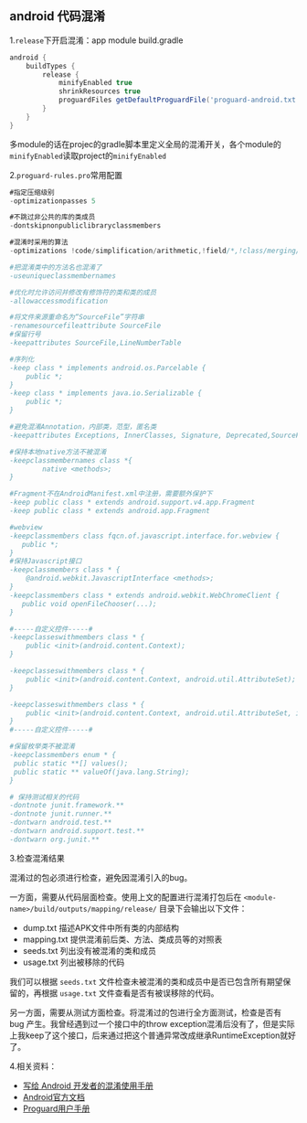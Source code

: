android 代码混淆
---

1.`release`下开启混淆：app module build.gradle
```gradle
android {
    buildTypes {
        release {
            minifyEnabled true
            shrinkResources true
            proguardFiles getDefaultProguardFile('proguard-android.txt'), 'proguard-rules.pro'
        }
    }
}
```
多module的话在projec的gradle脚本里定义全局的混淆开关，各个module的`minifyEnabled`读取project的`minifyEnabled`

2.`proguard-rules.pro`常用配置
```gradle
#指定压缩级别
-optimizationpasses 5

#不跳过非公共的库的类成员
-dontskipnonpubliclibraryclassmembers

#混淆时采用的算法
-optimizations !code/simplification/arithmetic,!field/*,!class/merging/*

#把混淆类中的方法名也混淆了
-useuniqueclassmembernames

#优化时允许访问并修改有修饰符的类和类的成员 
-allowaccessmodification

#将文件来源重命名为“SourceFile”字符串
-renamesourcefileattribute SourceFile
#保留行号
-keepattributes SourceFile,LineNumberTable

#序列化
-keep class * implements android.os.Parcelable {
    public *;
}
-keep class * implements java.io.Serializable {
    public *;
}

#避免混淆Annotation，内部类，范型，匿名类
-keepattributes Exceptions, InnerClasses, Signature, Deprecated,SourceFile, LineNumberTable, *Annotation*, EnclosingMethod

#保持本地native方法不被混淆
-keepclassmembernames class *{
        native <methods>;
}

#Fragment不在AndroidManifest.xml中注册，需要额外保护下
-keep public class * extends android.support.v4.app.Fragment
-keep public class * extends android.app.Fragment

#webview
-keepclassmembers class fqcn.of.javascript.interface.for.webview {
   public *;
}
#保持Javascript接口
-keepclassmembers class * {
    @android.webkit.JavascriptInterface <methods>;
}
-keepclassmembers class * extends android.webkit.WebChromeClient {
   public void openFileChooser(...);
}

#-----自定义控件-----#
-keepclasseswithmembers class * {
    public <init>(android.content.Context);
}

-keepclasseswithmembers class * {
    public <init>(android.content.Context, android.util.AttributeSet);
}

-keepclasseswithmembers class * {
    public <init>(android.content.Context, android.util.AttributeSet, int);
}
#-----自定义控件-----#

#保留枚举类不被混淆
-keepclassmembers enum * {
 public static **[] values();
 public static ** valueOf(java.lang.String);
}

# 保持测试相关的代码
-dontnote junit.framework.**
-dontnote junit.runner.**
-dontwarn android.test.**
-dontwarn android.support.test.**
-dontwarn org.junit.**
```

3.检查混淆结果

混淆过的包必须进行检查，避免因混淆引入的bug。

一方面，需要从代码层面检查。使用上文的配置进行混淆打包后在 `<module-name>/build/outputs/mapping/release/` 目录下会输出以下文件：
- dump.txt 
描述APK文件中所有类的内部结构
- mapping.txt
提供混淆前后类、方法、类成员等的对照表
- seeds.txt
列出没有被混淆的类和成员
- usage.txt
列出被移除的代码

我们可以根据 `seeds.txt` 文件检查未被混淆的类和成员中是否已包含所有期望保留的，再根据 `usage.txt` 文件查看是否有被误移除的代码。

另一方面，需要从测试方面检查。将混淆过的包进行全方面测试，检查是否有 bug 产生。我曾经遇到过一个接口中的throw exception混淆后没有了，但是实际上我keep了这个接口，后来通过把这个普通异常改成继承RuntimeException就好了。

4.相关资料：
* [写给 Android 开发者的混淆使用手册](https://www.diycode.cc/topics/380)
* [Android官方文档](https://developer.android.com/studio/build/shrink-code.html?hl=zh-cn#shrink-code)
* [Proguard用户手册](https://stuff.mit.edu/afs/sipb/project/android/sdk/android-sdk-linux/tools/proguard/docs/index.html#/afs/sipb/project/android/sdk/android-sdk-linux/tools/proguard/docs/manual/usage.html)
